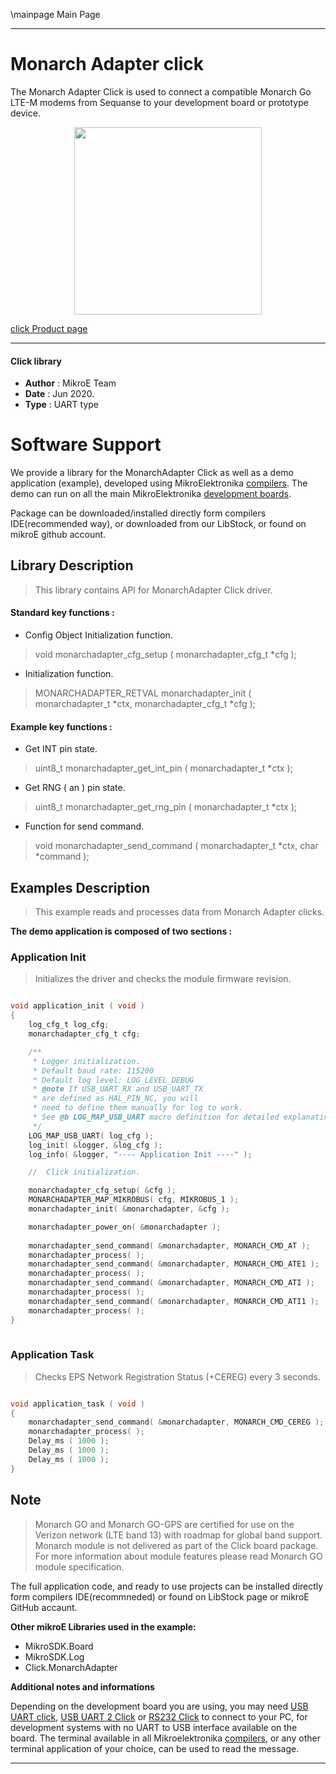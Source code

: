 \mainpage Main Page
 
---
# Monarch Adapter click

The Monarch Adapter Click is used to connect a compatible Monarch Go LTE-M modems from Sequanse to your development board or prototype device.

<p align="center">
  <img src="https://download.mikroe.com/images/click_for_ide/monarchadapter_click.png" height=300px>
</p>

[click Product page](https://www.mikroe.com/monarch-adapter-click)

---


#### Click library 

- **Author**        : MikroE Team
- **Date**          : Jun 2020.
- **Type**          : UART type


# Software Support

We provide a library for the MonarchAdapter Click 
as well as a demo application (example), developed using MikroElektronika 
[compilers](https://shop.mikroe.com/compilers). 
The demo can run on all the main MikroElektronika [development boards](https://shop.mikroe.com/development-boards).

Package can be downloaded/installed directly form compilers IDE(recommended way), or downloaded from our LibStock, or found on mikroE github account. 

## Library Description

> This library contains API for MonarchAdapter Click driver.

#### Standard key functions :

- Config Object Initialization function.
> void monarchadapter_cfg_setup ( monarchadapter_cfg_t *cfg ); 
 
- Initialization function.
> MONARCHADAPTER_RETVAL monarchadapter_init ( monarchadapter_t *ctx, monarchadapter_cfg_t *cfg );

#### Example key functions :

- Get INT pin state.
> uint8_t monarchadapter_get_int_pin ( monarchadapter_t *ctx );
 
- Get RNG ( an ) pin state.
> uint8_t monarchadapter_get_rng_pin ( monarchadapter_t *ctx );

- Function for send command.
> void monarchadapter_send_command ( monarchadapter_t *ctx, char *command );

## Examples Description

> This example reads and processes data from Monarch Adapter clicks.

**The demo application is composed of two sections :**

### Application Init 

> Initializes the driver and checks the module firmware revision.

```c

void application_init ( void )
{
    log_cfg_t log_cfg;
    monarchadapter_cfg_t cfg;

    /** 
     * Logger initialization.
     * Default baud rate: 115200
     * Default log level: LOG_LEVEL_DEBUG
     * @note If USB_UART_RX and USB_UART_TX 
     * are defined as HAL_PIN_NC, you will 
     * need to define them manually for log to work. 
     * See @b LOG_MAP_USB_UART macro definition for detailed explanation.
     */
    LOG_MAP_USB_UART( log_cfg );
    log_init( &logger, &log_cfg );
    log_info( &logger, "---- Application Init ----" );

    //  Click initialization.

    monarchadapter_cfg_setup( &cfg );
    MONARCHADAPTER_MAP_MIKROBUS( cfg, MIKROBUS_1 );
    monarchadapter_init( &monarchadapter, &cfg );

    monarchadapter_power_on( &monarchadapter );
    
    monarchadapter_send_command( &monarchadapter, MONARCH_CMD_AT );
    monarchadapter_process( );
    monarchadapter_send_command( &monarchadapter, MONARCH_CMD_ATE1 );
    monarchadapter_process( );
    monarchadapter_send_command( &monarchadapter, MONARCH_CMD_ATI );
    monarchadapter_process( );
    monarchadapter_send_command( &monarchadapter, MONARCH_CMD_ATI1 );
    monarchadapter_process( );
}
  
```

### Application Task

> Checks EPS Network Registration Status (+CEREG) every 3 seconds.

```c

void application_task ( void )
{
    monarchadapter_send_command( &monarchadapter, MONARCH_CMD_CEREG );
    monarchadapter_process( );
    Delay_ms ( 1000 );
    Delay_ms ( 1000 );
    Delay_ms ( 1000 );
}

```

## Note

> Monarch GO and Monarch GO-GPS are certified for use on the Verizon network (LTE band 13) 
> with roadmap for global band support. Monarch module is not delivered as part of 
> the Click board package. For more information about module features please read 
> Monarch GO module specification.

The full application code, and ready to use projects can be  installed directly form compilers IDE(recommneded) or found on LibStock page or mikroE GitHub accaunt.

**Other mikroE Libraries used in the example:** 

- MikroSDK.Board
- MikroSDK.Log
- Click.MonarchAdapter

**Additional notes and informations**

Depending on the development board you are using, you may need 
[USB UART click](https://shop.mikroe.com/usb-uart-click), 
[USB UART 2 Click](https://shop.mikroe.com/usb-uart-2-click) or 
[RS232 Click](https://shop.mikroe.com/rs232-click) to connect to your PC, for 
development systems with no UART to USB interface available on the board. The 
terminal available in all Mikroelektronika 
[compilers](https://shop.mikroe.com/compilers), or any other terminal application 
of your choice, can be used to read the message.



---

